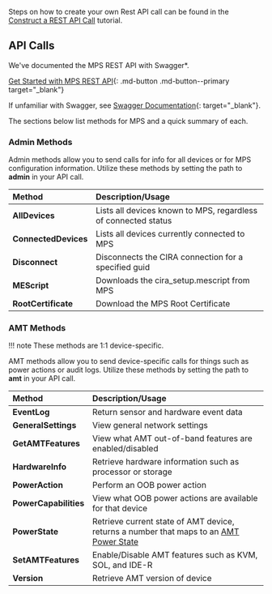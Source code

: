 Steps on how to create your own Rest API call can be found in the [Construct a REST API Call](../Tutorials/apiTutorial.md) tutorial.


## API Calls
We've documented the MPS REST API with Swagger*.

[Get Started with MPS REST API](https://app.swaggerhub.com/apis-docs/rbheopenamt/mps/1.2.0){: .md-button .md-button--primary target="_blank"}

If unfamiliar with Swagger, see [Swagger Documentation](https://swagger.io/docs/){: target="_blank"}.


The sections below list methods for MPS and a quick summary of each. 

### Admin Methods

  Admin methods allow you to send calls for info for all devices or for MPS configuration information. Utilize these methods by setting the path to **admin** in your API call.

   | Method       |  Description/Usage |
   | :----------- | :------------------------ |
   | **AllDevices** | Lists all devices known to MPS, regardless of connected status |
   | **ConnectedDevices** | Lists all devices currently connected to MPS |
   | **Disconnect** | Disconnects the CIRA connection for a specified guid |
   | **MEScript** | Downloads the cira_setup.mescript from MPS |
   | **RootCertificate** | Download the MPS Root Certificate |

### AMT Methods

!!! note
    These methods are 1:1 device-specific.

AMT methods allow you to send device-specific calls for things such as power actions or audit logs. Utilize these methods by setting the path to **amt** in your API call.

   | Method       |  Description/Usage |
   | :----------- | :------------------------ |   
   | **EventLog** | Return sensor and hardware event data |
   | **GeneralSettings** | View general network settings |
   | **GetAMTFeatures** | View what AMT out-of-band features are enabled/disabled |
   | **HardwareInfo** | Retrieve hardware information such as processor or storage  |
   | **PowerAction** | Perform an OOB power action |
   | **PowerCapabilities** | View what OOB power actions are available for that device |
   | **PowerState** | Retrieve current state of AMT device, returns a number that maps to an [AMT Power State](../Topics/powerstates.md) |
   | **SetAMTFeatures** | Enable/Disable AMT features such as KVM, SOL, and IDE-R |
   | **Version** | Retrieve AMT version of device |
 

